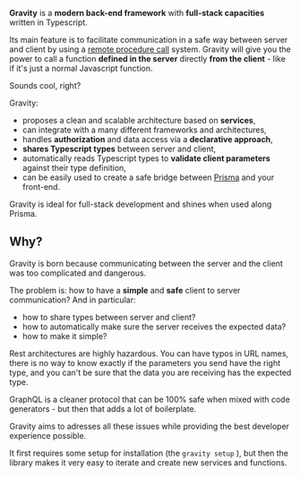 **Gravity** is a **modern back-end framework** with **full-stack capacities** written in Typescript.

Its main feature is to facilitate communication in a safe way between server and client by using a [remote procedure call](https://en.wikipedia.org/wiki/Remote_procedure_call) system. Gravity will give you the power to call a function **defined in the server** directly **from the client** - like if it's just a normal Javascript function.

Sounds cool, right?

Gravity:

- proposes a clean and scalable architecture based on **services**,
- can integrate with a many different frameworks and architectures,
- handles **authorization** and data access via a **declarative approach**,
- **shares Typescript types** between server and client,
- automatically reads Typescript types to **validate client parameters** against their type definition,
- can be easily used to create a safe bridge between [Prisma](https://prisma.io) and your front-end.

Gravity is ideal for full-stack development and shines when used along Prisma.

## Why?

Gravity is born because communicating between the server and the client was too complicated and dangerous.

The problem is: how to have a **simple** and **safe** client to server communication? And in particular:

- how to share types between server and client?
- how to automatically make sure the server receives the expected data?
- how to make it simple?

Rest architectures are highly hazardous. You can have typos in URL names, there is no way to know exactly if the parameters you send have the right type, and you can't be sure that the data you are receiving has the expected type.

GraphQL is a cleaner protocol that can be 100% safe when mixed with code generators - but then that adds a lot of boilerplate.

Gravity aims to adresses all these issues while providing the best developer experience possible.

It first requires some setup for installation (the `gravity setup` ), but then the library makes it very easy to iterate and create new services and functions.
